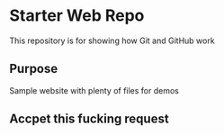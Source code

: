# Starter Web Repo

This repository is for showing how Git and GitHub work

## Purpose

Sample website with plenty of files for demos

## Accpet this fucking request